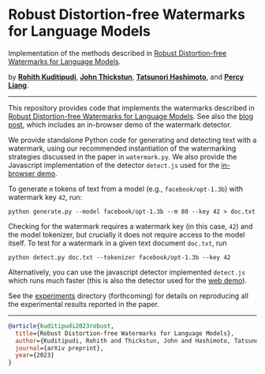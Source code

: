 # Robust Distortion-free Watermarks for Language Models

Implementation of the methods described in [Robust Distortion-free Watermarks for Language Models](https://arxiv.org/abs/).

by [__Rohith Kuditipudi__](https://web.stanford.edu/~rohithk/), [__John Thickstun__](https://johnthickstun.com/), [__Tatsunori Hashimoto__](https://thashim.github.io/), and [__Percy Liang__](https://cs.stanford.edu/~pliang/).

-------------------------------------------------------------------------------------

This repository provides code that implements the watermarks described in [Robust Distortion-free Watermarks for Language Models](https://arxiv.org/abs/). See also the [blog post](https://crfm.stanford.edu/2023/07/28/watermarking.html), which includes an in-browser demo of the watermark detector.

We provide standalone Python code for generating and detecting text with a watermark, using our recommended instantiation of the watermarking strategies discussed in the paper in `watermark.py`. We also provide the Javascript implementation of the detector `detect.js` used for the [in-browser demo](https://crfm.stanford.edu/2023/07/28/watermarking.html).

To generate `m` tokens of text from a model (e.g., `facebook/opt-1.3b`) with watermark key `42`, run:

```
python generate.py --model facebook/opt-1.3b --m 80 --key 42 > doc.txt
```

Checking for the watermark requires a watermark key (in this case, `42`) and the model tokenizer, but crucially it does not require access to the model itself. To test for a watermark in a given text document `doc.txt`, run

```
python detect.py doc.txt --tokenizer facebook/opt-1.3b --key 42
```

Alternatively, you can use the javascript detector implemented `detect.js` which runs much faster (this is also the detector used for the [web demo](https://crfm.stanford.edu/2023/07/28/watermarking.html)).

See the [experiments](experiments) directory (forthcoming) for details on reproducing all the experimental results reported in the paper.

-------------------------------------------------------------------------------------

```bib
@article{kuditipudi2023robust,
  title={Robust Distortion-free Watermarks for Language Models},
  author={Kuditipudi, Rohith and Thickstun, John and Hashimoto, Tatsunori and Liang, Percy},
  journal={arXiv preprint},
  year={2023}
}
```
